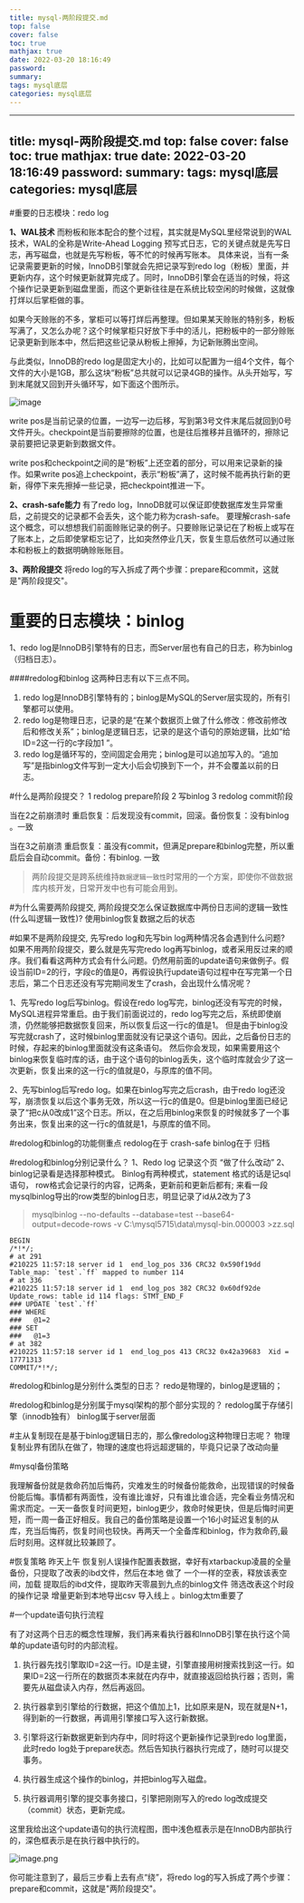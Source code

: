 ```yaml
---
title: mysql-两阶段提交.md
top: false
cover: false
toc: true
mathjax: true
date: 2022-03-20 18:16:49
password:
summary:
tags: mysql底层
categories: mysql底层
---
```

---
title: mysql-两阶段提交.md
top: false
cover: false
toc: true
mathjax: true
date: 2022-03-20 18:16:49
password:
summary:
tags: mysql底层
categories: mysql底层
---
#重要的日志模块：redo log

**1、WAL技术**
而粉板和账本配合的整个过程，其实就是MySQL里经常说到的WAL技术，WAL的全称是Write-Ahead Logging 预写式日志，它的关键点就是先写日志，再写磁盘，也就是先写粉板，等不忙的时候再写账本。
具体来说，当有一条记录需要更新的时候，InnoDB引擎就会先把记录写到redo log（粉板）里面，并更新内存，这个时候更新就算完成了。同时，InnoDB引擎会在适当的时候，将这个操作记录更新到磁盘里面，而这个更新往往是在系统比较空闲的时候做，这就像打烊以后掌柜做的事。

如果今天赊账的不多，掌柜可以等打烊后再整理。但如果某天赊账的特别多，粉板写满了，又怎么办呢？这个时候掌柜只好放下手中的活儿，把粉板中的一部分赊账记录更新到账本中，然后把这些记录从粉板上擦掉，为记新账腾出空间。

与此类似，InnoDB的redo log是固定大小的，比如可以配置为一组4个文件，每个文件的大小是1GB，那么这块“粉板”总共就可以记录4GB的操作。从头开始写，写到末尾就又回到开头循环写，如下面这个图所示。

![image](https://upload-images.jianshu.io/upload_images/13965490-9e8009bf7667f5e3.jpg?imageMogr2/auto-orient/strip%7CimageView2/2/w/1240)

write pos是当前记录的位置，一边写一边后移，写到第3号文件末尾后就回到0号文件开头。checkpoint是当前要擦除的位置，也是往后推移并且循环的，擦除记录前要把记录更新到数据文件。

write pos和checkpoint之间的是“粉板”上还空着的部分，可以用来记录新的操作。如果write pos追上checkpoint，表示“粉板”满了，这时候不能再执行新的更新，得停下来先擦掉一些记录，把checkpoint推进一下。


**2、crash-safe能力**
有了redo log，InnoDB就可以保证即使数据库发生异常重启，之前提交的记录都不会丢失，这个能力称为crash-safe。
要理解crash-safe这个概念，可以想想我们前面赊账记录的例子。只要赊账记录记在了粉板上或写在了账本上，之后即使掌柜忘记了，比如突然停业几天，恢复生意后依然可以通过账本和粉板上的数据明确赊账账目。

**3、两阶段提交**
将redo log的写入拆成了两个步骤：prepare和commit，这就是"两阶段提交"。

# 重要的日志模块：binlog


1、redo log是InnoDB引擎特有的日志，而Server层也有自己的日志，称为binlog（归档日志）。



####redolog和binlog 这两种日志有以下三点不同。

1.  redo log是InnoDB引擎特有的；binlog是MySQL的Server层实现的，所有引擎都可以使用。
2.  redo log是物理日志，记录的是“在某个数据页上做了什么修改：修改前修改后和修改关系”；binlog是逻辑日志，记录的是这个语句的原始逻辑，比如“给ID=2这一行的c字段加1 ”。
3.  redo log是循环写的，空间固定会用完；binlog是可以追加写入的。“追加写”是指binlog文件写到一定大小后会切换到下一个，并不会覆盖以前的日志。




#什么是两阶段提交？
1 redolog prepare阶段 2 写binlog 3 redolog commit阶段

当在2之前崩溃时
重启恢复：后发现没有commit，回滚。备份恢复：没有binlog 。一致

当在3之前崩溃
重启恢复：虽没有commit，但满足prepare和binlog完整，所以重启后会自动commit。备份：有binlog. 一致

>两阶段提交是跨系统维持`数据逻辑一致性`时常用的一个方案，即使你不做数据库内核开发，日常开发中也有可能会用到。


#为什么需要两阶段提交, 两阶段提交怎么保证数据库中两份日志间的逻辑一致性(什么叫逻辑一致性)? 
使用binlog恢复数据之后的状态



#如果不是两阶段提交, 先写redo log和先写bin log两种情况各会遇到什么问题?
如果不用两阶段提交，要么就是先写完redo log再写binlog，或者采用反过来的顺序。我们看看这两种方式会有什么问题。仍然用前面的update语句来做例子。假设当前ID=2的行，字段c的值是0，再假设执行update语句过程中在写完第一个日志后，第二个日志还没有写完期间发生了crash，会出现什么情况呢？

1、先写redo log后写binlog。假设在redo log写完，binlog还没有写完的时候，MySQL进程异常重启。由于我们前面说过的，redo log写完之后，系统即使崩溃，仍然能够把数据恢复回来，所以恢复后这一行c的值是1。
但是由于binlog没写完就crash了，这时候binlog里面就没有记录这个语句。因此，之后备份日志的时候，存起来的binlog里面就没有这条语句。
然后你会发现，如果需要用这个binlog来恢复临时库的话，由于这个语句的binlog丢失，这个临时库就会少了这一次更新，恢复出来的这一行c的值就是0，与原库的值不同。

2、先写binlog后写redo log。如果在binlog写完之后crash，由于redo log还没写，崩溃恢复以后这个事务无效，所以这一行c的值是0。但是binlog里面已经记录了“把c从0改成1”这个日志。所以，在之后用binlog来恢复的时候就多了一个事务出来，恢复出来的这一行c的值就是1，与原库的值不同。

#redolog和binlog的功能侧重点
redolog在于 crash-safe
binlog在于 归档

#redolog和binlog分别记录什么？
1、Redo log 记录这个页 “做了什么改动”
2、binlog记录看是选择那种模式。 Binlog有两种模式，statement 格式的话是记sql语句， row格式会记录行的内容，记两条，更新前和更新后都有;
来看一段mysqlbinlog导出的row类型的binlog日志，明显记录了id从2改为了3
>mysqlbinlog  --no-defaults --database=test --base64-output=decode-rows -v  C:\mysql5715\data\mysql-bin.000003 >zz.sql
~~~
BEGIN
/*!*/;
# at 291
#210225 11:57:18 server id 1  end_log_pos 336 CRC32 0x590f19dd 	Table_map: `test`.`ff` mapped to number 114
# at 336
#210225 11:57:18 server id 1  end_log_pos 382 CRC32 0x60df92de 	Update_rows: table id 114 flags: STMT_END_F
### UPDATE `test`.`ff`
### WHERE
###   @1=2
### SET
###   @1=3
# at 382
#210225 11:57:18 server id 1  end_log_pos 413 CRC32 0x42a39683 	Xid = 17771313
COMMIT/*!*/;
~~~
#redolog和binlog是分别什么类型的日志？
redo是物理的，binlog是逻辑的；

#redolog和binlog是分别属于mysql架构的那个部分实现的？
redolog属于存储引擎（innodb独有）
binlog属于server层面

#主从复制现在是基于binlog逻辑日志的，那么像redolog这种物理日志呢？
物理复制业界有团队在做了，物理的速度也将远超逻辑的，毕竟只记录了改动向量








#mysql备份策略

我理解备份就是救命药加后悔药，灾难发生的时候备份能救命，出现错误的时候备份能后悔。事情都有两面性，没有谁比谁好，只有谁比谁合适，完全看业务情况和需求而定。一天一备恢复时间更短，binlog更少，救命时候更快，但是后悔时间更短，而一周一备正好相反。我自己的备份策略是设置一个16小时延迟复制的从库，充当后悔药，恢复时间也较快。再两天一个全备库和binlog，作为救命药,最后时刻用。这样就比较兼顾了。

#恢复策略
昨天上午 恢复别人误操作配置表数据，幸好有xtarbackup凌晨的全量备份，只提取了改表的ibd文件，然后在本地 做了 一个一样的空表，释放该表空间，加载 提取后的ibd文件，提取昨天零晨到九点的binlog文件 筛选改表这个时段的操作记录 增量更新到本地导出csv 导入线上 。binlog太tm重要了


#一个update语句执行流程

有了对这两个日志的概念性理解，我们再来看执行器和InnoDB引擎在执行这个简单的update语句时的内部流程。

1.  执行器先找引擎取ID=2这一行。ID是主键，引擎直接用树搜索找到这一行。如果ID=2这一行所在的数据页本来就在内存中，就直接返回给执行器；否则，需要先从磁盘读入内存，然后再返回。

2.  执行器拿到引擎给的行数据，把这个值加上1，比如原来是N，现在就是N+1，得到新的一行数据，再调用引擎接口写入这行新数据。

3.  引擎将这行新数据更新到内存中，同时将这个更新操作记录到redo log里面，此时redo log处于prepare状态。然后告知执行器执行完成了，随时可以提交事务。

4.  执行器生成这个操作的binlog，并把binlog写入磁盘。

5.  执行器调用引擎的提交事务接口，引擎把刚刚写入的redo log改成提交（commit）状态，更新完成。

这里我给出这个update语句的执行流程图，图中浅色框表示是在InnoDB内部执行的，深色框表示是在执行器中执行的。

![image.png](https://upload-images.jianshu.io/upload_images/13965490-4a21e37131039d90.png?imageMogr2/auto-orient/strip%7CimageView2/2/w/1240)

你可能注意到了，最后三步看上去有点“绕”，将redo log的写入拆成了两个步骤：prepare和commit，这就是"两阶段提交"。
